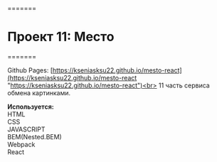 =======

# Проект 11: Место

=======

Github Pages: [https://kseniasksu22.github.io/mesto-react](https://kseniasksu22.github.io/mesto-react "https://kseniasksu22.github.io/mesto-react")<br>
11 часть сервиса обмена картинками.

**Используется:**<br>
HTML<br>
CSS<br>
JAVASCRIPT<br>
BEM(Nested.BEM)<br>
Webpack<br>
React
